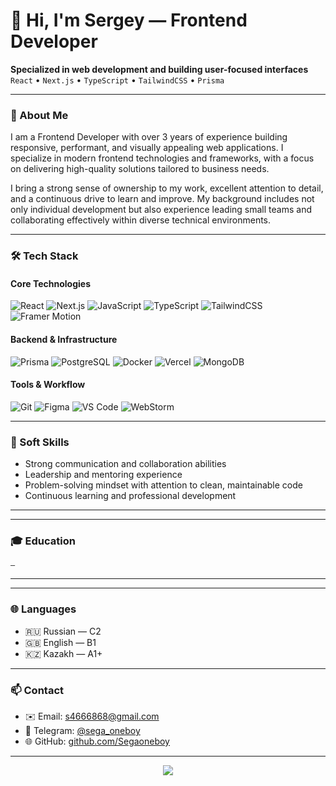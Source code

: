<h1 >👋 Hi, I'm Sergey — Frontend Developer</h1>

<p >
  <strong>Specialized in web development and building user-focused interfaces</strong><br/>
  <code>React</code> • <code>Next.js</code> • <code>TypeScript</code> • <code>TailwindCSS</code> • <code>Prisma</code>
</p>

---

### 🧠 About Me

I am a Frontend Developer with over 3 years of experience building responsive, performant, and visually appealing web applications. I specialize in modern frontend technologies and frameworks, with a focus on delivering high-quality solutions tailored to business needs.

I bring a strong sense of ownership to my work, excellent attention to detail, and a continuous drive to learn and improve. My background includes not only individual development but also experience leading small teams and collaborating effectively within diverse technical environments.

---

### 🛠️ Tech Stack

#### Core Technologies
![React](https://img.shields.io/badge/-React-20232A?style=flat&logo=react&logoColor=61DAFB)
![Next.js](https://img.shields.io/badge/-Next.js-000?style=flat&logo=nextdotjs)
![JavaScript](https://img.shields.io/badge/JavaScript-F7DF1E?style=flat&logo=javascript&logoColor=white)
![TypeScript](https://img.shields.io/badge/-TypeScript-3178C6?style=flat&logo=typescript&logoColor=white)
![TailwindCSS](https://img.shields.io/badge/-TailwindCSS-38B2AC?style=flat&logo=tailwind-css&logoColor=white)
![Framer Motion](https://img.shields.io/badge/-Framer%20Motion-black?style=flat&logo=framer&logoColor=white)

#### Backend & Infrastructure
![Prisma](https://img.shields.io/badge/-Prisma-2D3748?style=flat&logo=prisma)
![PostgreSQL](https://img.shields.io/badge/-PostgreSQL-336791?style=flat&logo=postgresql&logoColor=white)
![Docker](https://img.shields.io/badge/-Docker-2496ED?style=flat&logo=docker&logoColor=white)
![Vercel](https://img.shields.io/badge/-Vercel-informational?style=flat&logo=vercel&color=000000)
![MongoDB](https://img.shields.io/badge/-MongoDB-47A248?style=flat&logo=mongodb&logoColor=white)

#### Tools & Workflow
![Git](https://img.shields.io/badge/-Git-F05032?style=flat&logo=git&logoColor=white)
![Figma](https://img.shields.io/badge/-Figma-F24E1E?style=flat&logo=figma&logoColor=white)
![VS Code](https://img.shields.io/badge/-VS%20Code-007ACC?style=flat&logo=visual-studio-code&logoColor=white)
![WebStorm](https://img.shields.io/badge/-WebStorm-000000?style=flat&logo=webstorm&logoColor=white)

---

### 💼 Soft Skills

- Strong communication and collaboration abilities  
- Leadership and mentoring experience  
- Problem-solving mindset with attention to clean, maintainable code  
- Continuous learning and professional development  

---

<!-- ### 📁 Projects
_(Coming soon...)_ -->

---

### 🎓 Education

`—`

---

---

### 🌐 Languages

- 🇷🇺 Russian — C2  
- 🇬🇧 English — B1  
- 🇰🇿 Kazakh — A1+
---

### 📫 Contact

- ✉️ Email: s4666868@gmail.com  
- 💬 Telegram: [@sega_oneboy](https://t.me/Segaoneboy)  
- 🌐 GitHub: [github.com/Segaoneboy](https://github.com/Segaoneboy)

---

<p align="center">
  <img src="https://github-readme-stats.vercel.app/api?username=Segaoneboy&show_icons=true&theme=tokyonight" />
</p>
